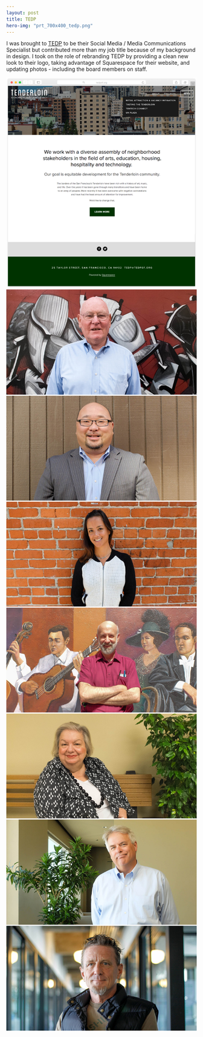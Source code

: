 ```yaml
---
layout: post
title: TEDP
hero-img: "prt_700x400_tedp.png"
---
```


I was brought to <a href="http://tedpsf.org" target="blank">TEDP</a> to be their Social Media / Media Communications Specialist but contributed more than my job title because of my background in design. I took on the role of rebranding TEDP by providing a clean new look to their logo, taking advantage of Squarespace for their website, and updating photos - including the board members on staff.

![](/public/img/tedp/TEDP_website_712.png)
![](/public/img/tedp/art_700.jpg)
![](/public/img/tedp/byron_700.jpg)
![](/public/img/tedp/deanna_700.jpg)
![](/public/img/tedp/paul_700.jpg)
![](/public/img/tedp/jo_700.jpg)
![](/public/img/tedp/david_700.jpg)
![](/public/img/tedp/terrancee_700.jpg)
